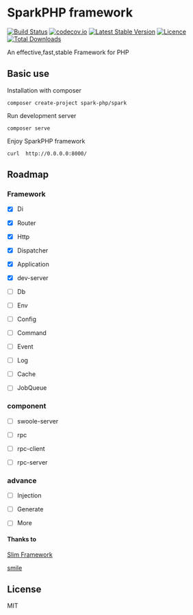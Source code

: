# SparkPHP framework

[![Build Status](https://travis-ci.org/spark-php/framework.svg?branch=master)](https://travis-ci.org/spark-php/framework)
[![codecov.io](http://codecov.io/github/spark-php/framework/coverage.svg?branch=master)](http://codecov.io/github/spark-php/framework?branch=master)
[![Latest Stable Version](https://poser.pugx.org/spark-php/framework/v/stable.svg)](https://packagist.org/packages/spark-php/framework)
[![Licence](https://poser.pugx.org/spark-php/framework/license.svg)](https://packagist.org/packages/spark-php/framework)
[![Total Downloads](https://poser.pugx.org/spark-php/framework/downloads.svg)](https://packagist.org/packages/spark-php/framework)


An effective,fast,stable Framework for PHP

## Basic use

Installation with composer

```shell
composer create-project spark-php/spark
```

Run development server

```shell
composer serve
```

Enjoy SparkPHP framework

```shell
curl  http://0.0.0.0:8000/
```

## Roadmap

### Framework

- [x] Di
- [x] Router
- [x] Http
- [x] Dispatcher
- [x] Application
- [x] dev-server
- [ ] Db
- [ ] Env
- [ ] Config
- [ ] Command
- [ ] Event
- [ ] Log
- [ ] Cache
- [ ] JobQueue


### component

- [ ] swoole-server
- [ ] rpc
- [ ] rpc-client
- [ ] rpc-server


### advance

- [ ] Injection
- [ ] Generate
- [ ] More



#### Thanks to

[Slim Framework](https://github.com/slimphp/Slim/blob/3.x/LICENSE.md)

[smile](https://github.com/vimac/smile-framework)


## License
MIT

